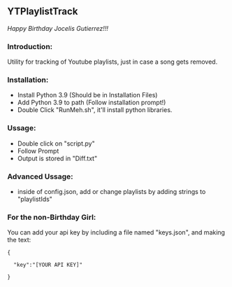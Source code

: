 ## YTPlaylistTrack
*Happy Birthday Jocelis Gutierrez!!!*

### Introduction:
Utility for tracking of Youtube playlists, just in case a song gets removed.

### Installation:
- Install Python 3.9 (Should be in Installation Files)
- Add Python 3.9 to path (Follow installation prompt!)
- Double Click "RunMeh.sh", it'll install python libraries.

### Ussage:
- Double click on "script.py"
- Follow Prompt
- Output is stored in "Diff.txt"

### Advanced Ussage:
- inside of config.json, add or change playlists by adding strings to "playlistIds"


### For the non-Birthday Girl:

You can add your api key by including a file named "keys.json", and making the text:

```
{

  "key":"[YOUR API KEY]"
    
}
```